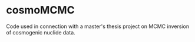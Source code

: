 # cosmoMCMC
Code used in connection with a master's thesis project on MCMC inversion of cosmogenic nuclide data.
